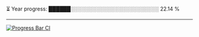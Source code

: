 
⏳ Year progress: ██████░░░░░░░░░░░░░░░░░░░░░░░░ 22.14 %

---

[![Progress Bar CI](https://github.com/thatoranzhevyy/thatoranzhevyy/actions/workflows/node.js.yml/badge.svg)](https://github.com/thatoranzhevyy/thatoranzhevyy/actions/workflows/node.js.yml)

